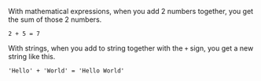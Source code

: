 With mathematical expressions, when you add 2 numbers together, you get the sum of those 2 numbers.

```
2 + 5 = 7
```

With strings, when you add to string together with the `+` sign, you get a new string like this.

```
'Hello' + 'World' = 'Hello World'
```

